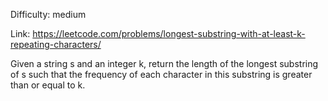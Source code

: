 Difficulty: medium

Link: https://leetcode.com/problems/longest-substring-with-at-least-k-repeating-characters/

Given a string s and an integer k, return the length of the longest substring of s such that the frequency of each character in this substring is greater than or equal to k.
